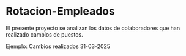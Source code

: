 # Rotacion-Empleados
El presente proyecto se analizan los datos de colaboradores que han realizado cambios de puestos. 

Ejemplo: Cambios realizados 31-03-2025

